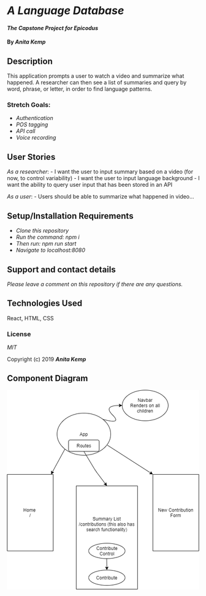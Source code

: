 # _A Language Database_

#### _The Capstone Project for Epicodus_

#### By _Anita Kemp_

## Description
This application prompts a user to watch a video and summarize what happened. A researcher can then see a list of summaries and query by word, phrase, or letter, in order to find language patterns. 

### Stretch Goals:
* _Authentication_
* _POS tagging_
* _API call_
* _Voice recording_

## User Stories

_As a researcher_:
    - I want the user to input summary based on a video (for now, to control variability)
    - I want the user to input language background 
    - I want the ability to query user input that has been stored in an API

_As a user_:
    - Users should be able to summarize what happened in video...

## Setup/Installation Requirements
* _Clone this repository_
* _Run the command: npm i_
* _Then run: npm run start_
* _Navigate to localhost:8080_

## Support and contact details

_Please leave a comment on this repository if there are any questions._

## Technologies Used
 React, HTML, CSS

### License

*MIT*

Copyright (c) 2019 **_Anita Kemp_**

## Component Diagram

<img src="src/Assets/ComponentDiagram.png"/>

